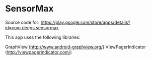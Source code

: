 # SensorMax
Source code for: https://play.google.com/store/apps/details?id=com.deeps.sensormax

This app uses the following libraries:

GraphView (http://www.android-graphview.org/)
ViewPagerIndicator (http://viewpagerindicator.com/)
